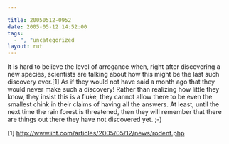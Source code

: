 ```yaml
---

title: 20050512-0952
date: 2005-05-12 14:52:00
tags:
  - ", "uncategorized
layout: rut
---
```


<p>It is hard to believe the level of arrogance when, right after
discovering a new species, scientists are talking about how this
might be the last such discovery ever.[1] As if they would not
have said a month ago that they would never make such a discovery!
Rather than realizing how little they know, they insist this is
a fluke, they cannot allow there to be even the smallest chink in
their claims of having all the answers.  At least, until the next
time the rain forest is threatened, then they will remember that
there are things out there they have not discovered yet. ;-)</p>

[1] http://www.iht.com/articles/2005/05/12/news/rodent.php

